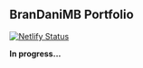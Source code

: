 ## BranDaniMB Portfolio

[![Netlify Status](https://api.netlify.com/api/v1/badges/dfd8c571-ce3f-4299-927e-dd2d0e82f1c0/deploy-status)](https://app.netlify.com/sites/brandanimb/deploys)

**In progress...**
